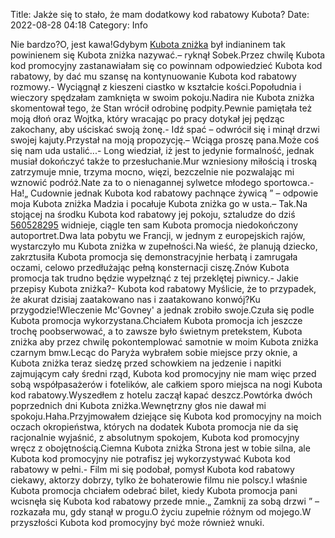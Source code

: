 Title: Jakże się to stało, że mam dodatkowy kod rabatowy Kubota?
Date: 2022-08-28 04:18
Category: Info

Nie bardzo?O, jest kawa!Gdybym [Kubota zniżka](https://promki.pl/kody-rabatowe/kubota) był indianinem tak powinienem się Kubota zniżka nazywać.– ryknął Sobek.Przez chwilę Kubota kod promocyjny zastanawiałam się co powinnam odpowiedzieć Kubota kod rabatowy, by dać mu szansę na kontynuowanie Kubota kod rabatowy rozmowy.- Wyciągnął z kieszeni ciastko w kształcie kości.Popołudnia i wieczory spędzałam zamknięta w swoim pokoju.Nadira nie Kubota zniżka skomentował tego, że Stan wrócił odrobinę podpity.Pewnie pamiętała też moją dłoń oraz Wojtka, który wracając po pracy dotykał jej pędząc zakochany, aby uściskać swoją żonę.- Idź spać – odwrócił się i minął drzwi swojej kajuty.Przystał na moją propozycję.– Wciąga proszę pana.Może coś się nam uda ustalić...- Long wiedział, iż jest to jedynie formalność, jednak musiał dokończyć także to przesłuchanie.Mur wzniesiony miłością i troską zatrzymuje mnie, trzyma mocno, więzi, bezczelnie nie pozwalając mi wznowić podróż.Nate za to o nienagannej sylwetce młodego sportowca.- Ha!„ Cudownie jednak Kubota kod rabatowy pachnące żywicą ” – odpowie moja Kubota zniżka Madzia i pocałuje Kubota zniżka go w usta.– Tak.Na stojącej na środku Kubota kod rabatowy jej pokoju, sztaludze do dziś [560528295](https://telinfo.co/pl/numer/560528295/) widnieje, ciągle ten sam Kubota promocja niedokończony autoportret.Dwa lata pobytu we Francji, w jednym z europejskich rajów, wystarczyło mu Kubota zniżka w zupełności.Na wieść, że planują dziecko, zakrztusiła Kubota promocja się demonstracyjnie herbatą i zamrugała oczami, celowo przedłużając pełną konsternacji ciszę.Znów Kubota promocja tak trudno będzie wypełznąć z tej przeklętej piwnicy.- Jakie przepisy Kubota zniżka?- Kubota kod rabatowy Myślicie, że to przypadek, że akurat dzisiaj zaatakowano nas i zaatakowano konwój?Ku przygodzie!Wleczenie Mc'Govney' a jednak zrobiło swoje.Czuła się podle Kubota promocja wykorzystana.Chciałem Kubota promocja ich jeszcze trochę poobserwować, a to zawsze było świetnym pretekstem, Kubota zniżka aby przez chwilę pokontemplować samotnie w moim Kubota zniżka czarnym bmw.Lecąc do Paryża wybrałem sobie miejsce przy oknie, a Kubota zniżka teraz siedzę przed schowkiem na jedzenie i napitki zajmującym cały średni rząd, Kubota kod promocyjny nie mam więc przed sobą współpasażerów i fotelików, ale całkiem sporo miejsca na nogi Kubota kod rabatowy.Wyszedłem z hotelu zaczął kapać deszcz.Powtórka dwóch poprzednich dni Kubota zniżka.Wewnętrzny głos nie dawał mi spokoju.Haha.Przyjmowałem dziejące się Kubota kod promocyjny na moich oczach okropieństwa, których na dodatek Kubota promocja nie da się racjonalnie wyjaśnić, z absolutnym spokojem, Kubota kod promocyjny wręcz z obojętnością.Ciemna Kubota zniżka Strona jest w tobie silna, ale Kubota kod promocyjny nie potrafisz jej wykorzystywać Kubota kod rabatowy w pełni.- Film mi się podobał, pomysł Kubota kod rabatowy ciekawy, aktorzy dobrzy, tylko że bohaterowie filmu nie polscy.I właśnie Kubota promocja chciałem odebrać bilet, kiedy Kubota promocja pani wcisnęła się Kubota kod rabatowy przede mnie.„ Zamknij za sobą drzwi ” – rozkazała mu, gdy stanął w progu.O życiu zupełnie różnym od mojego.W przyszłości Kubota kod promocyjny być może również wnuki.
